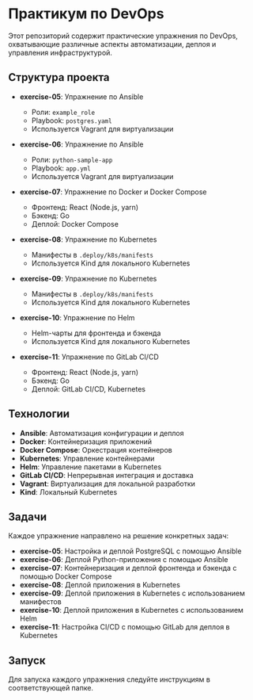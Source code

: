 # Практикум по DevOps

Этот репозиторий содержит практические упражнения по DevOps, охватывающие различные аспекты автоматизации, деплоя и управления инфраструктурой.

## Структура проекта

- **exercise-05**: Упражнение по Ansible
  - Роли: `example_role`
  - Playbook: `postgres.yaml`
  - Используется Vagrant для виртуализации

- **exercise-06**: Упражнение по Ansible
  - Роли: `python-sample-app`
  - Playbook: `app.yml`
  - Используется Vagrant для виртуализации

- **exercise-07**: Упражнение по Docker и Docker Compose
  - Фронтенд: React (Node.js, yarn)
  - Бэкенд: Go
  - Деплой: Docker Compose

- **exercise-08**: Упражнение по Kubernetes
  - Манифесты в `.deploy/k8s/manifests`
  - Используется Kind для локального Kubernetes

- **exercise-09**: Упражнение по Kubernetes
  - Манифесты в `.deploy/k8s/manifests`
  - Используется Kind для локального Kubernetes

- **exercise-10**: Упражнение по Helm
  - Helm-чарты для фронтенда и бэкенда
  - Используется Kind для локального Kubernetes

- **exercise-11**: Упражнение по GitLab CI/CD
  - Фронтенд: React (Node.js, yarn)
  - Бэкенд: Go
  - Деплой: GitLab CI/CD, Kubernetes

## Технологии

- **Ansible**: Автоматизация конфигурации и деплоя
- **Docker**: Контейнеризация приложений
- **Docker Compose**: Оркестрация контейнеров
- **Kubernetes**: Управление контейнерами
- **Helm**: Управление пакетами в Kubernetes
- **GitLab CI/CD**: Непрерывная интеграция и доставка
- **Vagrant**: Виртуализация для локальной разработки
- **Kind**: Локальный Kubernetes

## Задачи

Каждое упражнение направлено на решение конкретных задач:

- **exercise-05**: Настройка и деплой PostgreSQL с помощью Ansible
- **exercise-06**: Деплой Python-приложения с помощью Ansible
- **exercise-07**: Контейнеризация и деплой фронтенда и бэкенда с помощью Docker Compose
- **exercise-08**: Деплой приложения в Kubernetes
- **exercise-09**: Деплой приложения в Kubernetes с использованием манифестов
- **exercise-10**: Деплой приложения в Kubernetes с использованием Helm
- **exercise-11**: Настройка CI/CD с помощью GitLab для деплоя в Kubernetes

## Запуск

Для запуска каждого упражнения следуйте инструкциям в соответствующей папке.